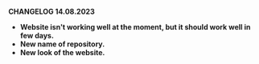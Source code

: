 <b>CHANGELOG 14.08.2023<b>
<ul>
  <li> Website isn't working well at the moment, but it should work well in few days.</li>
  <li> New name of repository.</li>
  <li> New look of the website.</li>
</ul>
